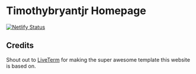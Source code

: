 # Timothybryantjr Homepage
[![Netlify Status](https://api.netlify.com/api/v1/badges/9194deb3-ef3a-47bc-992c-6e9a746a9c23/deploy-status)](https://app.netlify.com/sites/timothybryantjr/deploys)

## Credits

Shout out to [LiveTerm](https://github.com/Cveinnt/LiveTerm) for making the super awesome template this website is based on.
